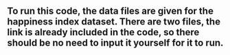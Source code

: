 ## To run this code, the data files are given for the happiness index dataset. There are two files, the link is already included in the code, so there should be no need to input it yourself for it to run.
